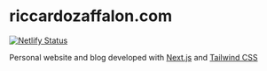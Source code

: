 # riccardozaffalon.com

[![Netlify Status](https://api.netlify.com/api/v1/badges/fbb76fd7-22be-4a8a-b9b4-089c50674f67/deploy-status)](https://app.netlify.com/sites/riccardozaffalon/deploys)

Personal website and blog developed with [Next.js](https://nextjs.org/) and [Tailwind CSS](https://tailwindcss.com/)
